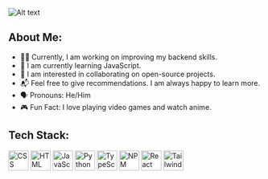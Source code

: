 ![Alt text](https://i.pinimg.com/564x/31/f3/d1/31f3d1a0e4d4bfac9f4438898eb78950.jpg)

## About Me:

- 👨‍💻 Currently, I am working on improving my backend skills.
- 🌱 I am currently learning JavaScript.
- 🤝 I am interested in collaborating on open-source projects.
- 📬 Feel free to give recommendations. I am always happy to learn more.
- 🗣 Pronouns: He/Him
- 🎮 Fun Fact: I love playing video games and watch anime.




## Tech Stack:

<p align="left">
  <img src="https://cdn.freebiesupply.com/logos/large/2x/css3-logo-png-transparent.png" width="40" height="40" alt="CSS" />
  <img src="https://upload.wikimedia.org/wikipedia/commons/thumb/6/61/HTML5_logo_and_wordmark.svg/2048px-HTML5_logo_and_wordmark.svg.png" width="40" height="40" alt="HTML" />
  <img src="https://upload.wikimedia.org/wikipedia/commons/6/6a/JavaScript-logo.png" width="40" height="40" alt="JavaScript" />
  <img src="https://upload.wikimedia.org/wikipedia/commons/thumb/c/c3/Python-logo-notext.svg/1869px-Python-logo-notext.svg.png" width="40" height="40" alt="Python" />
  <img src="https://upload.wikimedia.org/wikipedia/commons/thumb/4/4c/Typescript_logo_2020.svg/2048px-Typescript_logo_2020.svg.png" width="40" height="40" alt="TypeScript" />
  <img src="https://upload.wikimedia.org/wikipedia/commons/thumb/d/db/Npm-logo.svg/1280px-Npm-logo.svg.png" width="40" height="40" alt="NPM" />
  <img src="https://cdn4.iconfinder.com/data/icons/logos-3/600/React.js_logo-512.png" width="40" height="40" alt="React" />
  <img src="https://upload.wikimedia.org/wikipedia/commons/thumb/d/d5/Tailwind_CSS_Logo.svg/1024px-Tailwind_CSS_Logo.svg.png" width="40" height="40" alt="TailwindCSS" />
</p>
